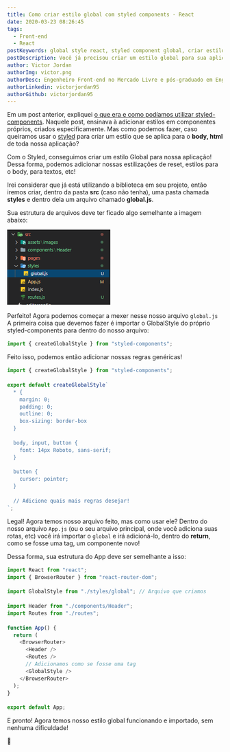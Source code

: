 ```yaml
---
title: Como criar estilo global com styled components - React
date: 2020-03-23 08:26:45
tags:
  - Front-end
  - React
postKeywords: global style react, styled component global, criar estilo global react, reset react css, front-end, react, styled-component
postDescription: Você já precisou criar um estilo global para sua aplicação no react, mas por usar styled-components não sabia como fazer isso? Neste post, irei mostrar como podemos criar um arquivo de estilização global, utilizando o styled-components!
author: Victor Jordan
authorImg: victor.png
authorDesc: Engenheiro Front-end no Mercado Livre e pós-graduado em Engenharia de Software pela PUC-MG e formado em Banco de Dados pela Fatec, apaixonado por usabilidade, performance e UX!
authorLinkedin: victorjordan95
authorGithub: victorjordan95
---
```


Em um post anterior, expliquei [o que era e como podíamos utilizar styled-components](https://backefront.com.br/o-que-e-styled-components/).
Naquele post, ensinava à adicionar estilos em componentes próprios, criados especificamente.
Mas como podemos fazer, caso queiramos usar o [styled](https://styled-components.com/) para criar um estilo que se aplica para o **body, html** de toda nossa aplicação?

<!-- more -->

Com o Styled, conseguimos criar um estilo Global para nossa aplicação! Dessa forma, podemos adicionar nossas estilizações de reset, estilos para o body, para textos, etc!

Irei considerar que já está utilizando a biblioteca em seu projeto, então iremos criar, dentro da pasta **src** (caso não tenha), uma pasta chamada **styles** e dentro dela um arquivo chamado **global.js**.

Sua estrutura de arquivos deve ter ficado algo semelhante a imagem abaixo:

![Estruturas de arquivos](/posts/estrutura-pastas.png)

Perfeito! Agora podemos começar a mexer nesse nosso arquivo `global.js`
A primeira coisa que devemos fazer é importar o GlobalStyle do próprio styled-components para dentro do nosso arquivo:

```javascript
import { createGlobalStyle } from "styled-components";
```

Feito isso, podemos então adicionar nossas regras genéricas!

```javascript
import { createGlobalStyle } from "styled-components";

export default createGlobalStyle`
  * {
    margin: 0;
    padding: 0;
    outline: 0;
    box-sizing: border-box
  }

  body, input, button {
    font: 14px Roboto, sans-serif;
  }

  button {
    cursor: pointer;
  }

  // Adicione quais mais regras desejar!
`;
```

Legal! Agora temos nosso arquivo feito, mas como usar ele?
Dentro do nosso arquivo `App.js` (ou o seu arquivo principal, onde você adiciona suas rotas, etc) você irá importar o `global` e irá adicioná-lo, dentro do **return**, como se fosse uma tag, um componente novo!

Dessa forma, sua estrutura do App deve ser semelhante a isso:

```javascript
import React from "react";
import { BrowserRouter } from "react-router-dom";

import GlobalStyle from "./styles/global"; // Arquivo que criamos

import Header from "./components/Header";
import Routes from "./routes";

function App() {
  return (
    <BrowserRouter>
      <Header />
      <Routes />
      // Adicionamos como se fosse uma tag
      <GlobalStyle />
    </BrowserRouter>
  );
}

export default App;
```

E pronto! Agora temos nosso estilo global funcionando e importado, sem nenhuma dificuldade!

🏡
